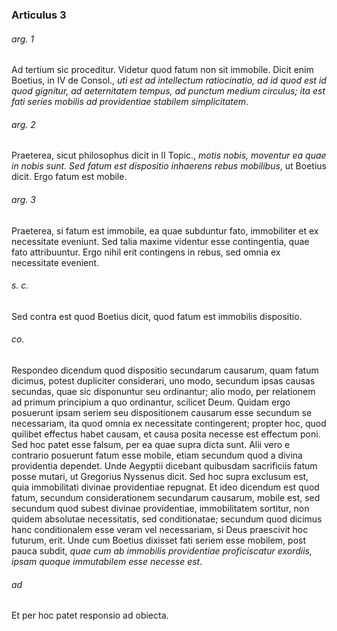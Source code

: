 ### Articulus 3

###### arg. 1
Ad tertium sic proceditur. Videtur quod fatum non sit immobile. Dicit enim Boetius, in IV de Consol., *uti est ad intellectum ratiocinatio, ad id quod est id quod gignitur, ad aeternitatem tempus, ad punctum medium circulus; ita est fati series mobilis ad providentiae stabilem simplicitatem*.

###### arg. 2
Praeterea, sicut philosophus dicit in II Topic., *motis nobis, moventur ea quae in nobis sunt. Sed fatum est dispositio inhaerens rebus mobilibus*, ut Boetius dicit. Ergo fatum est mobile.

###### arg. 3
Praeterea, si fatum est immobile, ea quae subduntur fato, immobiliter et ex necessitate eveniunt. Sed talia maxime videntur esse contingentia, quae fato attribuuntur. Ergo nihil erit contingens in rebus, sed omnia ex necessitate evenient.

###### s. c.
Sed contra est quod Boetius dicit, quod fatum est immobilis dispositio.

###### co.
Respondeo dicendum quod dispositio secundarum causarum, quam fatum dicimus, potest dupliciter considerari, uno modo, secundum ipsas causas secundas, quae sic disponuntur seu ordinantur; alio modo, per relationem ad primum principium a quo ordinantur, scilicet Deum. Quidam ergo posuerunt ipsam seriem seu dispositionem causarum esse secundum se necessariam, ita quod omnia ex necessitate contingerent; propter hoc, quod quilibet effectus habet causam, et causa posita necesse est effectum poni. Sed hoc patet esse falsum, per ea quae supra dicta sunt. Alii vero e contrario posuerunt fatum esse mobile, etiam secundum quod a divina providentia dependet. Unde Aegyptii dicebant quibusdam sacrificiis fatum posse mutari, ut Gregorius Nyssenus dicit. Sed hoc supra exclusum est, quia immobilitati divinae providentiae repugnat. Et ideo dicendum est quod fatum, secundum considerationem secundarum causarum, mobile est, sed secundum quod subest divinae providentiae, immobilitatem sortitur, non quidem absolutae necessitatis, sed conditionatae; secundum quod dicimus hanc conditionalem esse veram vel necessariam, si Deus praescivit hoc futurum, erit. Unde cum Boetius dixisset fati seriem esse mobilem, post pauca subdit, *quae cum ab immobilis providentiae proficiscatur exordiis, ipsam quoque immutabilem esse necesse est*.

###### ad 
Et per hoc patet responsio ad obiecta.

